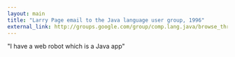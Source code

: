 ```yaml
---
layout: main
title: "Larry Page email to the Java language user group, 1996"
external_link: http://groups.google.com/group/comp.lang.java/browse_thread/thread/6923c024ed392c85/88fa10845061c8ba?pli=1
---
```

"I have a web robot which is a Java app"

